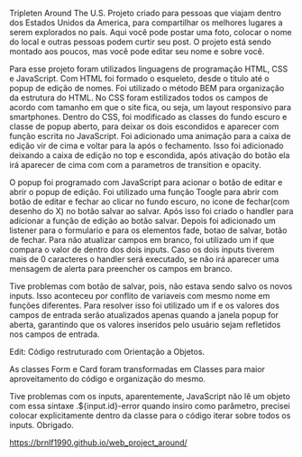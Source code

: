 Tripleten Around The U.S.
Projeto criado para pessoas que viajam dentro dos Estados Unidos da America, para compartilhar os melhores lugares a serem explorados no país. Aqui você pode postar uma foto, colocar o nome do local e outras pessoas podem curtir seu post. O projeto está sendo montado aos poucos, mas você pode editar seu nome e sobre você.

Para esse projeto foram utilizados linguagens de programação HTML, CSS e JavaScript. Com HTML foi formado o esqueleto, desde o titulo até o popup de edição de nomes. Foi utilizado o método BEM para organização da estrutura do HTML. No CSS foram estilizados todos os campos de acordo com tamanho em que o site fica, ou seja, um layout responsivo para smartphones. Dentro do CSS, foi modificado as classes do fundo escuro e classe de popup aberto, para deixar os dois escondidos e aparecer com função escrita no JavaScript. Foi adicionado uma animação para a caixa de edição vir de cima e voltar para la após o fechamento. Isso foi adicionado deixando a caixa de edição no top e escondida, após ativação do botão ela irá aparecer de cima com com a parametros de transition e opacity.

O popup foi programado com JavaScript para acionar o botão de editar e abrir o popup de edição. Foi utilizado uma função Toogle para abrir com botão de editar e fechar ao clicar no fundo escuro, no icone de fechar(com desenho do X) no botão salvar ao salvar. Após isso foi criado o handler para adicionar a função de edição ao botão salvar. Depois foi adicionado um listener para o formulario e para os elementos fade, botao de salvar, botão de fechar. Para não atualizar campos em branco, foi utilizado um if que compara o valor de dentro dos dois inputs. Caso os dois inputs tiverem mais de 0 caracteres o handler será executado, se não irá aparecer uma mensagem de alerta para preencher os campos em branco.

Tive problemas com botão de salvar, pois, não estava sendo salvo os novos inputs. Isso aconteceu por conflito de variaveis com mesmo nome em funções diferentes. Para resolver isso foi utilizado um if e os valores dos campos de entrada serão atualizados apenas quando a janela popup for aberta, garantindo que os valores inseridos pelo usuário sejam refletidos nos campos de entrada.

Edit: Código restruturado com Orientação a Objetos.

As classes Form e Card foram transformadas em Classes para maior aproveitamento do código e organização do mesmo.

Tive problemas com os inputs, aparentemente, JavaScript não lê um objeto com essa sintaxe .${input.id}-error quando insiro como parâmetro, precisei colocar explicitamente dentro da classe para o código iterar sobre todos os inputs. Obrigado.

https://brnlf1990.github.io/web_project_around/
